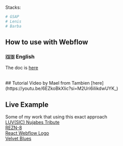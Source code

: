 Stacks:

```sh
# GSAP 
# Lenis
# Barba
```

## How to use with Webflow 

### 🇬🇧 English
The doc is [here](https://github.com/armandsalle/vite-javascript-webflow/blob/main/HowToUse_JS_EN.md) 

<br />
## Tutorial Video by Mael from Tambien
[here](https://youtu.be/6EZkoBkXlic?si=M2Uri6iIikdwUYK_) 

## Live Example

 Some of my work that using this exact approach 
 <br />
[LUV(SIC) Nujabes Tribute](https://luvsic-part1.webflow.io/)
<br />
[REZN-8](https://rezn8.webflow.io/)
<br />
[React Webflow Logo](https://webflow-react-logo.webflow.io/)
<br />
[Velvet Blues](https://velvetblues.webflow.io/)
<br />



